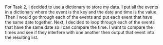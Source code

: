 For Task 2, I decided to use a dictionary to store my data. I put all the events in a dictionary where the event is the key and the date and time is the value. Then I would go through each of the events and put each event that have the same date together. Next, I decided to loop through each of the events that have the same date so I can compare the time. I want to compare the times and see if they interfere with one another then output that event into the resulting list.
